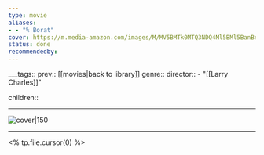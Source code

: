 ```yaml
---
type: movie
aliases:
- - "% Borat"
cover: https://m.media-amazon.com/images/M/MV5BMTk0MTQ3NDQ4Ml5BMl5BanBnXkFtZTcwOTQ3OTQzMw@@._V1_SX300.jpg
status: done
recommendedby:
---
```

___tags:: prev:: [[movies|back to library]]
genre::
director::   - "[[Larry Charles]]"

children::
___
![cover|150](https://m.media-amazon.com/images/M/MV5BMTk0MTQ3NDQ4Ml5BMl5BanBnXkFtZTcwOTQ3OTQzMw@@._V1_SX300.jpg)
___
<% tp.file.cursor(0) %>
